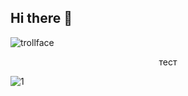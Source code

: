 ## Hi there 👋
<p align="center">

  ![trollface](https://komarev.com/ghpvc/?username=usslh&label=trollface&color=448549)

<p align="center"> тест 
  
  ![1](https://64.media.tumblr.com/9e52d4f09fd0ec7680fd3ecca21245ce/182f3b1b03bbd632-10/s540x810/fb5657377b7bbf3604b4e42e0c6ee1a16c5df129.gifv)


